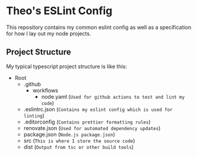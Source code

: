 # Theo's ESLint Config

This repository contains my common eslint config as well as a specification for how I lay out my node projects.

## Project Structure

My typical typescript project structure is like this:

- Root
    - .github
        - workflows
            - node.yaml (`Used for github actions to test and lint my code`)
    - .eslintrc.json (`Contains my eslint config which is used for linting`)
    - .editorconfig (`Contains prettier formatting rules`)
    - renovate.json (`Used for automated dependency updates`)
    - package.json (`Node.js package.json`)
    - src (`This is where I store the source code`)
    - dist (`Output from tsc or other build tools`)
